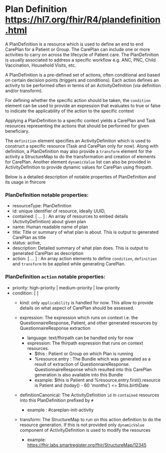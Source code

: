 Plan Definition https://hl7.org/fhir/R4/plandefinition.html
===============

A PlanDefinition is a resource which is used to define an end to end CarePlan for a Patient or Group. The CarePlan can include one or more activities to carry on across the lifecycle of Patient care. The PlanDefinition is usually associated to address a specific workflow e.g. ANC, PNC, Child Vaccination, Household Visits, etc. 

A PlanDefinition is a pre-defined set of actions, often conditional and based on certain decision points (triggers and conditions). Each action defines an activity to be performed often in terms of an ActivityDefinition (via definition and/or transform).

For defining whether the specific action should be taken, the `condition` element can be used to provide an expression that evaluates to true or false to indicate the applicability of the action to the specific context

Applying a PlanDefinition to a specific context yields a CarePlan and Task resources representing the actions that should be performed for given beneficiary. 

The `definition` element specifies an ActivityDefinition which is used to construct a specific resource (Task and CarePlan only for now). Along with definition, a PlanDefinition may also provide a `transform` element for the activity a StructureMap to do the transformation and creation of elements for CarePlan. Another element `dynamicValue` list can also be provided in ActivityDefinition to provide dynamic values for CarePlan using fhirpath.

Below is a detailed description of notable properties of PlanDefinition and its usage in fhircore

### PlanDefinition notable properties:

- resourceType: PlanDefinition
- id: unique identifier of resource, ideally UUID,
- contained: [ ... ] : An array of resources to embed details (ActivityDefinition) about given plan
- name: Human readable name of plan
- title: Title or summary of what plan is about. This is output to generated CarePlan as title
- status: active,
- description: Detailed summary of what plan does. This is output to generated CarePlan as description
- action: [ ... ] : An array action elements to define `condition`, `definition` and `transform` to be applied while generating CarePlan.


### PlanDefinition `action` notable properties:

- priority: high-priority | medium-priority | low-priority
- condition: [ ]
  - kind: only `applicability` is handled for now. This allow to provide details on what aspect of CarePlan should be assessed.
  - expression: The expression which runs on context i.e. the QuestionnaireResponse, Patient, and other generated resources by QuestionnaireResponse extraction
    - language: text/fhirpath can be handled only for now
    - expression: The fhirpath expression that runs on context resources. 
      - $this : Patient or Group on which Plan is running
      - %resource.entry : The Bundle which was generated as a result of extraction of QuestionnaireResponse. QuestionnaireResponse which resulted into this CarePlan generation is also available into this Bundle 
      - example: $this is Patient and %resource.entry.first().resource is Patient and (today() - 60 'months') <= $this.birthDate
     
  - definitionCanonical: The ActivityDefinition `id` in `contained` resources into this PlanDefinition prefixed by `#`
    - example : #careplan-init-activity
  - transform: The StructureMap to run on this action definition to do the resource generation. If this is not provided only `dynamicValue` component of ActivityDefinition is used to modify the resources
    - example: https://fhir.labs.smartregister.org/fhir/StructureMap/12345